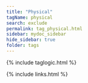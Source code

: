 ```yaml
---
title: "Physical"
tagName: physical
search: exclude
permalink: tag_physical.html
sidebar: mydoc_sidebar
hide_sidebar: true
folder: tags
---
```


{% include taglogic.html %}

{% include links.html %}
